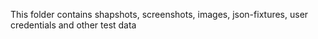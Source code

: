 This folder contains shapshots, screenshots, images, json-fixtures, user credentials and other test data
